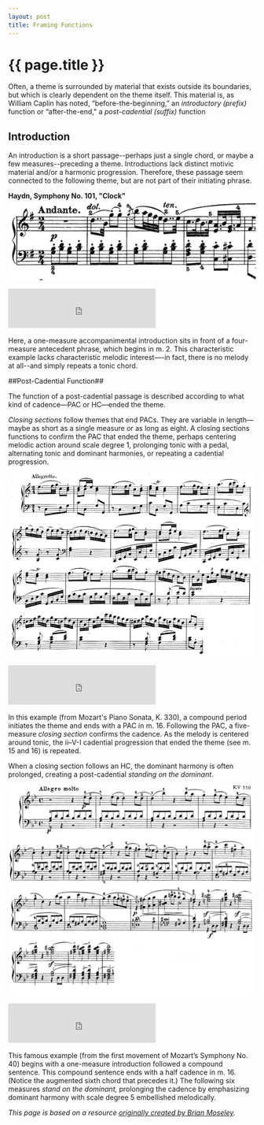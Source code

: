 ```yaml
---
layout: post
title: Framing Functions
---
```


{{ page.title }}
================

Often, a theme is surrounded by material that exists outside its boundaries, but which is clearly dependent on the theme itself. This material is, as William Caplin has noted, “before-the-beginning,” an *introductory* *(prefix)* function or “after-the-end," a *post-cadential* *(suffix)* function 

## Introduction ##

An introduction is a short passage--perhaps just a single chord, or maybe a few measures--preceding a theme. Introductions lack distinct motivic material and/or a harmonic progression. Therefore, these passage seem connected to the following theme, but are not part of their initiating phrase. 

**Haydn, Symphony No. 101, "Clock"** 
[![](Graphics/form/Haydn-101.png)](Graphics/form/Haydn-101.png)

<iframe src="https://embed.spotify.com/?uri=spotify:track:3JlbelZisTTwEh6e13uRyQ" width="300" height="80" frameborder="0" allowtransparency="true"></iframe><br/>

Here, a one-measure accompanimental introduction sits in front of a four-measure antecedent phrase, which begins in m. 2. This characteristic example lacks characteristic melodic interest—-in fact, there is no melody at all--and simply repeats a tonic chord.

##Post-Cadential Function##

The function of a post-cadential passage is described according to what kind of cadence—PAC or HC—ended the theme.

*Closing sections* follow themes that end PACs. They are variable in length—maybe as short as a single measure or as long as eight. A closing sections functions to confirm the PAC that ended the theme, perhaps centering melodic action around scale degree 1, prolonging tonic with a pedal, alternating tonic and dominant harmonies, or repeating a cadential progression.

[![](Graphics/form/cadentialextension.png)](Graphics/form/cadentialextension.png)

<iframe src="https://embed.spotify.com/?uri=spotify:track:3ZlIXdp94i6qpfox8Su6Ll" width="300" height="80" frameborder="0" allowtransparency="true"></iframe><br/>

In this example (from Mozart's Piano Sonata, K. 330), a compound period initiates the theme and ends with a PAC in m. 16. Following the PAC, a five-measure *closing section* confirms the cadence. As the melody is centered around tonic, the ii–V-I cadential progression that ended the theme (see m. 15 and 16) is repeated.

When a closing section follows an HC, the dominant harmony is often prolonged, creating a post-cadential *standing on the dominant*.

[![](Graphics/form/standingonV.png)](Graphics/form/standingonV.png)

<iframe src="https://embed.spotify.com/?uri=spotify:track:04zau0E0VspgiqNvTqCO7u" width="300" height="80" frameborder="0" allowtransparency="true"></iframe><br/>

This famous example (from the first movement of Mozart’s Symphony No. 40) begins with a one-measure introduction followed a compound sentence. This compound sentence ends with a half cadence in m. 16. (Notice the augmented sixth chord that precedes it.) The following six measures *stand on the dominant,* prolonging the cadence by emphasizing dominant harmony with scale degree 5 embellished melodically.


*This page is based on a resource [originally created by Brian Moseley](http://futheory.briancmoseley.com/2014/01/25/framing-functions/).*

